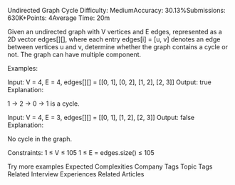 Undirected Graph Cycle
Difficulty: MediumAccuracy: 30.13%Submissions: 630K+Points: 4Average Time: 20m

Given an undirected graph with V vertices and E edges, represented as a 2D vector edges[][], where each entry edges[i] = [u, v] denotes an edge between vertices u and v, determine whether the graph contains a cycle or not. The graph can have multiple component.

Examples:

Input: V = 4, E = 4, edges[][] = [[0, 1], [0, 2], [1, 2], [2, 3]]
Output: true
Explanation: 
 
1 -> 2 -> 0 -> 1 is a cycle.

Input: V = 4, E = 3, edges[][] = [[0, 1], [1, 2], [2, 3]]
Output: false
Explanation: 
 
No cycle in the graph.


Constraints:
1 ≤ V ≤ 105
1 ≤ E = edges.size() ≤ 105


Try more examples
Expected Complexities
Company Tags
Topic Tags
Related Interview Experiences
Related Articles